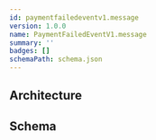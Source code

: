 ```yaml
---
id: paymentfailedeventv1.message
version: 1.0.0
name: PaymentFailedEventV1.message
summary: ''
badges: []
schemaPath: schema.json
---
```

## Architecture
<NodeGraph />


## Schema
<SchemaViewer file="schema.json" title="Message Schema" maxHeight="500" />
